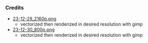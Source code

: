 ### Credits

- [23-12-29_2160p.png](https://www.flickr.com/photos/goincase/9195170292/)
  - vectorized then renderized in desired resolution with gimp
- [23-12-30_800p.png](https://www.flickr.com/photos/goincase/9195170292/)
  - vectorized then renderized in desired resolution with gimp
